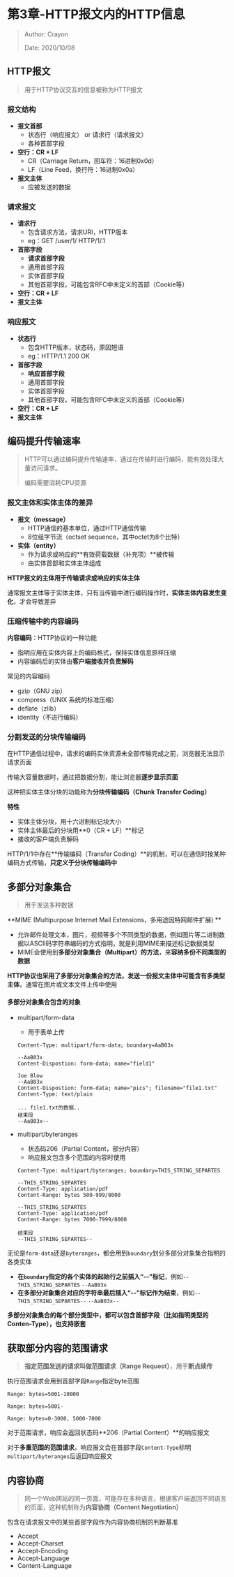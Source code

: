 # 第3章-HTTP报文内的HTTP信息

> Author: Crayon
>
> Date: 2020/10/08

## HTTP报文

> 用于HTTP协议交互的信息被称为HTTP报文

### 报文结构

* **报文首部**
  * 状态行（响应报文） or 请求行（请求报文）
  * 各种首部字段
* **空行：CR + LF**
  * CR（Carriage Return，回车符：16进制0x0d）
  * LF（Line Feed，换行符：16进制0x0a）
* **报文主体**
  * 应被发送的数据

### 请求报文

* **请求行**
  * 包含请求方法，请求URI，HTTP版本
  * eg：GET /user/1/ HTTP/1/.1
* **首部字段**
  * **请求首部字段**
  * 通用首部字段
  * 实体首部字段
  * 其他首部字段，可能包含RFC中未定义的首部（Cookie等）
* **空行：CR + LF**
* **报文主体**



### 响应报文

* **状态行**
  * 包含HTTP版本，状态码，原因短语
  * eg：HTTP/1.1 200 OK
* **首部字段**
  * **响应首部字段**
  * 通用首部字段
  * 实体首部字段
  * 其他首部字段，可能包含RFC中未定义的首部（Cookie等）
* **空行：CR + LF**
* **报文主体**



## 编码提升传输速率

> HTTP可以通过编码提升传输速率，通过在传输时进行编码，能有效处理大量访问请求。
>
> 编码需要消耗CPU资源

### 报文主体和实体主体的差异

* **报文（message）**
  * HTTP通信的基本单位，通过HTTP通信传输
  * 8位组字节流（octset sequence，其中octet为8个比特）
* **实体（entity）**
  * 作为请求或响应的**有效荷载数据（补充项）**被传输
  * 由实体首部和实体主体组成

**HTTP报文的主体用于传输请求或响应的实体主体**

通常报文主体等于实体主体，只有当传输中进行编码操作时，**实体主体内容发生变化**，才会导致差异

### 压缩传输中的内容编码

**内容编码**：HTTP协议的一种功能

* 指明应用在实体内容上的编码格式，保持实体信息原样压缩
* 内容编码后的实体由**客户端接收并负责解码**

常见的内容编码

* gzip（GNU zip）
* compress（UNIX 系统的标准压缩）
* deflate（zlib）
* identity（不进行编码）

### 分割发送的分块传输编码

在HTTP通信过程中，请求的编码实体资源未全部传输完成之前，浏览器无法显示请求页面

传输大容量数据时，通过把数据分割，能让浏览器**逐步显示页面**

这种把实体主体分块的功能称为**分块传输编码（Chunk Transfer Coding）**

**特性**

* 实体主体分块，用十六进制标记块大小
* 实体主体最后的分块用**0（CR + LF）**标记
* 接收的客户端负责解码

HTTP/1/1中存在**传输编码（Transfer Coding）**的机制，可以在通信时按某种编码方式传输，**只定义于分块传输编码中**



## 多部分对象集合

> 用于发送多种数据

**MIME (Multipurpose Internet Mail Extensions，多用途因特网邮件扩展) **

* 允许邮件处理文本，图片，视频等多个不同类型的数据，例如图片等二进制数据以ASCII码字符串编码的方式指明，就是利用MIME来描述标记数据类型
* MIME会使用到**多部分对象集合（Multipart）的方法**，来**容纳多份不同类型的数据**

**HTTP协议也采用了多部分对象集合的方法，发送一份报文主体中可能含有多类型主体**，通常在图片或文本文件上传中使用



#### 多部分对象集合包含的对象

* multipart/form-data

  * 用于表单上传

  ```
  Content-Type: multipart/form-data; boundary=AaB03x
  
  --AaB03x
  Content-Dispostion: form-data; name="field1"
  
  Joe Blow
  --AaB03x
  Content-Dispostion: form-data; name="pics"; filename="file1.txt"
  Content-Type: text/plain
  
  ... file1.txt的数据..
  结束段
  --AaB03x--
  ```

* multipart/byteranges

  * 状态码206（Partial Content，部分内容）
  * 响应报文包含多个范围的内容时使用

  ```
  Content-Type: multipart/byteranges; boundary=THIS_STRING_SEPARTES
  
  --THIS_STRING_SEPARTES
  Content-Type: application/pdf
  Content-Range: bytes 500-999/8000
  
  --THIS_STRING_SEPARTES
  Content-Type: application/pdf
  Content-Range: bytes 7000-7999/8000
  
  结束段
  --THIS_STRING_SEPARTES--
  ```

  

无论是`form-data`还是`byteranges`，都会用到`boundary`划分多部分对象集合指明的各类实体

* **在`boundary`指定的各个实体的起始行之前插入“--”标记**，例如`--THIS_STRING_SEPARTES` `--AaB03x`
* **在多部分对象集合对应的字符串最后插入“--”标记作为结束**，例如`--THIS_STRING_SEPARTES--` `--AaB03x--`

**多部分对象集合的每个部分类型中，都可以包含首部字段（比如指明类型的Conten-Type），也支持嵌套**



## 获取部分内容的范围请求

> **指定范围发送的请求叫做范围请求（Range Request）**，用于**断点续传**

执行范围请求会用到首部字段`Range`指定byte范围

```
Range: bytes=5001-10000
```

```
Range: bytes=5001-
```

```
Range: bytes=0-3000, 5000-7000
```

对于范围请求，响应会返回状态码**206（Partial Content）**的响应报文

对于**多重范围的范围请求**，响应报文会在首部字段`Content-Type`标明`multipart/byteranges`后返回响应报文



## 内容协商

> 同一个Web网站的同一页面，可能存在多种语言，根据客户端返回不同语言的页面，这种机制称为**内容协商（Content Negotiation）**

包含在请求报文中的某些首部字段作为内容协商机制的判断基准

* Accept
* Accept-Charset
* Accept-Encoding
* Accept-Language
* Content-Language

